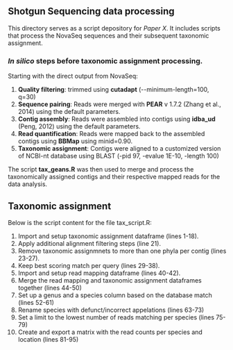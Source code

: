 ## Shotgun Sequencing data processing 
This directory serves as a script depository for *Paper X*. It includes scripts that process the NovaSeq sequences and their subsequent taxonomic assignment. 

### _In silico_ steps before taxonomic assignment processing. 
Starting with the direct output from NovaSeq:
1. **Quality filtering**: trimmed using **cutadapt** (--minimum-length=100, q=30)
2. **Sequence pairing**: Reads were merged with **PEAR** v 1.7.2 (Zhang et al., 2014) using the default parameters.
3. **Contig assembly**: Reads were assembled into contigs using **idba_ud** (Peng, 2012) using the default parameters.
4. **Read quantification**: Reads were mapped back to the assembled contigs using **BBMap** using minid=0.90.
5. **Taxonomic assignment**: Contigs were aligned to a customized version of NCBI-nt database using BLAST (-pid 97, -evalue 1E-10, -length 100)

The script **tax_geans.R** was then used to merge and process the taxonomically assigned contigs and their respective mapped reads for the data analysis. 

## Taxonomic assignment 
Below is the script content for the file tax_script.R:

1. Import and setup taxonomic assignment dataframe (lines 1-18).
2. Apply additional alignment filtering steps (line 21).
3. Remove taxonomic assignmnets to more than one phyla per contig (lines 23-27).
4. Keep best scoring match per query (lines 29-38).
5. Import and setup read mapping dataframe (lines 40-42).
6. Merge the read mapping and taxonomic assignment dataframes together (lines 44-50)
7. Set up a genus and a species column based on the database match (lines 52-61)
8. Rename species with defunct/incorrect appelations (lines 63-73)
9. Set a limit to the lowest number of reads matching per species (lines 75-79)
10. Create and export a matrix with the read counts per species and location (lines 81-95)
